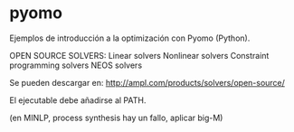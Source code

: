 # pyomo

Ejemplos de introducción a la optimización con Pyomo (Python).

OPEN SOURCE SOLVERS:
  Linear solvers
  Nonlinear solvers
  Constraint programming solvers
  NEOS solvers

Se pueden descargar en:
  http://ampl.com/products/solvers/open-source/

El ejecutable debe añadirse al PATH.

(en MINLP, process synthesis hay un fallo, aplicar big-M)
